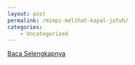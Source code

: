 ```yaml
---
layout: post
permalink: /mimpi-melihat-kapal-jatuh/
categories:
    - Uncategorized
---
```


[Baca Selengkapnya](/10)